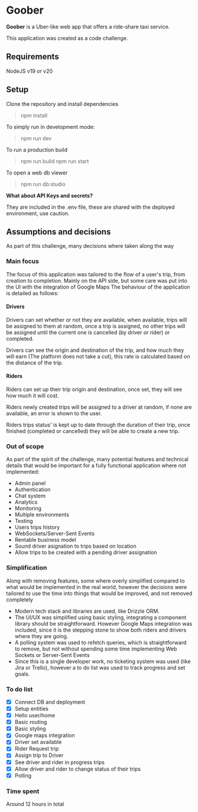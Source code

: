 # Goober

**Goober** is a Uber-like web app that offers a ride-share taxi service.

This application was created as a code challenge.

## Requirements

NodeJS v19 or v20

## Setup

Clone the repository and install dependencies

> npm install

To simply run in development mode:

> npm run dev

To run a production build

> npm run build
> npm run start

To open a web db viewer

> npm run db:studio

**What about API Keys and secrets?**

They are included in the .env file, these are shared with the deployed environment, use caution.

## Assumptions and decisions

As part of this challenge, many decisions where taken along the way

### Main focus

The focus of this application was tailored to the flow of a user's trip, from creation to completion. Mainly on the API side, but some care was put into the UI with the integration of Google Maps
The behaviour of the application is detailed as follows:

#### Drivers

Drivers can set whether or not they are available, when available, trips will be assigned to them at random, once a trip is assigned, no other trips will be assigned until the current one is cancelled (by driver or rider) or completed.

Drivers can see the origin and destination of the trip, and how much they will earn (The platform does not take a cut), this rate is calculated based on the distance of the trip.

#### Riders

Riders can set up their trip origin and destination, once set, they will see how much it will cost.

Riders newly created trips will be assigned to a driver at random, if none are available, an error is shown to the user.

Riders trips status' is kept up to date through the duration of their trip, once finished (completed or cancelled) they will be able to create a new trip. 

### Out of scope

As part of the spirit of the challenge, many potential features and technical details that would be important for a fully functional application where not implemented:

- Admin panel
- Authentication
- Chat system
- Analytics
- Monitoring
- Multiple environments
- Testing
- Users trips history
- WebSockets/Server-Sent Events
- Rentable business model
- Sound driver asignation to trips based on location
- Allow trips to be created with a pending driver assignation

### Simplification

Along with removing features, some where overly simplified compared to what would be implemented in the real world, however the decisions were tailored to use the time into things that would be improved, and not removed completely

- Modern tech stack and libraries are used, like Drizzle ORM.
- The UI/UX was simplified using basic styling, integrating a component library should be straightforward. However Google Maps integration was included, since it is the stepping stone to show both riders and drivers where they are going.
- A polling system was used to refetch queries, which is straightforward to remove, but not without spending some time implementing Web Sockets or Server-Sent Events
- Since this is a single developer work, no ticketing system was used (like Jira or Trello), however a to do list was used to track progress and set goals.

### To do list

- [X] Connect DB and deployment
- [X] Setup entities
- [X] Hello user/home
- [X] Basic routing
- [X] Basic styling
- [X] Google maps integration
- [X] Driver set available
- [X] Rider Request trip
- [X] Assign trip to Driver
- [X] See driver and rider in progress trips
- [X] Allow driver and rider to change status of their trips
- [X] Polling

### Time spent

Around 12 hours in total
